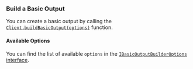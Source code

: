 ### Build a Basic Output

You can create a basic output by calling
the [`Client.buildBasicOutput(options)`](http://localhost:3000/iota.rs/develop/libraries/nodejs/references/classes/Client#buildbasicoutput)
function.

#### Available Options

You can find the list of available `options` in
the [`IBasicOutputBuilderOptions` interface](http://localhost:3000/iota.rs/develop/libraries/nodejs/references/interfaces/IBasicOutputBuilderOptions).
